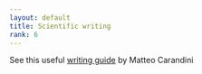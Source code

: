 ```yaml
---
layout: default
title: Scientific writing
rank: 6
---
```


See this useful [writing guide](https://drive.google.com/file/d/1RFzp3BV1tT4XQTGkGmopkmanjkN9UptD/view) by Matteo Carandini
